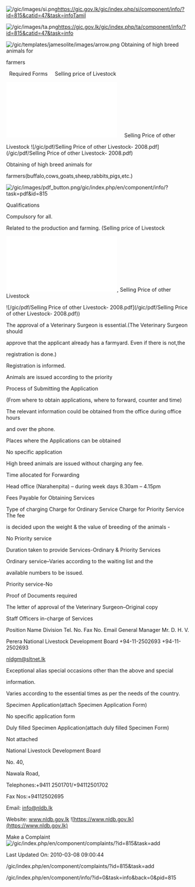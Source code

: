 <!-- Source: https://gic.gov.lk/gic/index.php/en/component/info/?id=815&catid=47&task=info -->

![/gic/images/si.png](/gic/images/si.png)https://gic.gov.lk/gic/index.php/si/component/info/?id=815&catid=47&task=infoTamil

![/gic/images/ta.png](/gic/images/ta.png)https://gic.gov.lk/gic/index.php/ta/component/info/?id=815&catid=47&task=info

![/gic/templates/jamesolite/images/arrow.png](/gic/templates/jamesolite/images/arrow.png) Obtaining of high breed animals for

farmers

  Required Forms     Selling price of Livestock

![/gic/pdf/Selling_price_of_livestock_2008.pdf](/gic/pdf/Selling_price_of_livestock_2008.pdf)     Selling Price of other

Livestock ![/gic/pdf/Selling Price of other Livestock- 2008.pdf](/gic/pdf/Selling Price of other Livestock- 2008.pdf)

Obtaining of high breed animals for

farmers(buffalo,cows,goats,sheep,rabbits,pigs,etc.)

![/gic/images/pdf_button.png](/gic/images/pdf_button.png)/gic/index.php/en/component/info/?task=pdf&id=815

Qualifications

Compulsory for all.

Related to the production and farming. (Selling price of Livestock

![/gic/pdf/Selling_price_of_livestock_2008.pdf](/gic/pdf/Selling_price_of_livestock_2008.pdf), Selling Price of other Livestock

![/gic/pdf/Selling Price of other Livestock- 2008.pdf](/gic/pdf/Selling Price of other Livestock- 2008.pdf))

The approval of a Veterinary Surgeon is essential.(The Veterinary Surgeon should

approve that the applicant already has a farmyard. Even if there is not,the

registration is done.)

Registration is informed.

Animals are issued according to the priority

Process of Submitting the Application

(From where to obtain applications, where to forward, counter and time)

The relevant information could be obtained from the office during office hours

and over the phone.

Places where the Applications can be obtained

No specific application

High breed animals are issued without charging any fee.

Time allocated for Forwarding

Head office (Narahenpita) – during week days 8.30am – 4.15pm

Fees Payable for Obtaining Services

Type of charging Charge for Ordinary Service Charge for Priority Service The fee

is decided upon the weight & the value of breeding of the animals -

No Priority service

Duration taken to provide Services-Ordinary & Priority Services

Ordinary service–Varies according to the waiting list and the

available numbers to be issued.

Priority service-No

Proof of Documents required

The letter of approval of the Veterinary Surgeon–Original copy

Staff Officers in-charge of Services

Position Name Division Tel. No. Fax No. Email General Manager Mr. D. H. V.

Perera National Livestock Development Board +94-11-2502693 +94-11-2502693

nldgm@sltnet.lk

Exceptional alias special occasions other than the above and special

information.

Varies according to the essential times as per the needs of the country.

Specimen Application(attach Specimen Application Form)

No specific application form

Duly filled Specimen Application(attach duly filled Specimen Form)

Not attached

National Livestock Development Board

No. 40,

Nawala Road,

Telephones:+9411 2501701/+94112501702

Fax Nos:+94112502695

Email: info@nldb.lk

Website: www.nldb.gov.lk ![https://www.nldb.gov.lk](https://www.nldb.gov.lk)

Make a Complaint ![/gic/index.php/en/component/complaints/?id=815&task=add](/gic/index.php/en/component/complaints/?id=815&task=add)

Last Updated On: 2010-03-08 09:00:44

/gic/index.php/en/component/complaints/?id=815&task=add

/gic/index.php/en/component/info/?id=0&task=info&back=0&pid=815